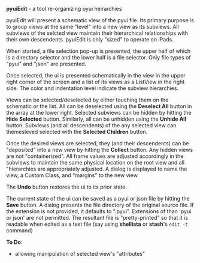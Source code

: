 **pyuiEdit** - a tool re-organizing pyui heirarchies

pyuiEdit will present a schematic view of the pyui file. Its primary purpose is to group views at the same "level" into a new view as its subviews.  All subviews of the selcted view maintain their hierarchical relationships with their own descendents.   pyuiEdit is only "sized" to operate on iPads.

When started, a file selection pop-up is presented, the upper half of which is a directory selector and the lower half is a file selector.  Only file types of "pyui" and "json" are presented.

Once selected, the ui is presented schematically in the view in the upper right corner of the screen and a list of its views as a ListView in the right side.  The color and indentation level indicate the subview
hierarchies.  

Views can be selected/deselected by either touching them on the schematic or the list.  All can be deselected using the **Deselect All** button in the array at the lower right.  Selected subviews can be hidden by hitting the **Hide Selected** button.  Similarly, all can be unhidden using the **Unhide All** button.  Subviews (and all descendents) of the any selected view can themesleved selected with the **Selected Children** button.

Once the desired views are selected, they (and their descendents) can be "deposited" into a new view by hitting the **Collect** button.  Any hidden views are not "containerized".  All frame values are adjusted accordingly in the subviews to maintain the same physical location on the root view and all "hierarchies are appropriately adjusted.  A dialog is displayed to name the view, a Custom Class, and "margins" to the new view.

The **Undo** button restores the ui to its prior state.

The current state of the ui can be saved as a pyui or json file by hitting the **Save** button.  A dialog presents the file directory of the original source file.  If the extension is not provided, it defaults to ".pyui".  Extensions of than 'pyui or json' are not permitted.  The resultant file is "pretty-printed" so that it is readable when edited as a text file (say using **shellista** or **stash**'s `edit -t` command)

**To Do**:
- allowing manipulation of selected view's "attributes"
